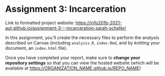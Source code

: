 # Assignment 3: Incarceration
Link to formatted project website: https://info201b-2021-aut.github.io/assignment-3---incarceration-sarah-schafer/

In this assignment, you'll create the necessary files to perform the analysis described on Canvas (including `analysis.R`, `index.Rmd`, and by _knitting_ your document, an `index.html` file). 

Once you have completed your report, make sure to **change your repository settings** so that you can view the hosted website (which will be available at https://ORGANIZATION_NAME.github.io/REPO_NAME)
